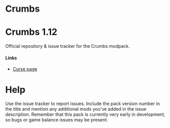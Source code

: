 # Crumbs

Crumbs 1.12
======
Official repository & issue tracker for the Crumbs modpack.
  
#### Links
* [Curse page](https://minecraft.curseforge.com/projects/crumbs)

Help
======
Use the issue tracker to report issues. Include the pack version number in the title and mention any additional mods you've added in the issue description. Remember that this pack is currently very early in development, so bugs or game balance issues may be present.